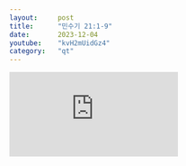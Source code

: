 ```yaml
---
layout:     post
title:      "민수기 21:1-9"
date:       2023-12-04
youtube:    "kvH2mUidGz4"
category:   "qt"
---
```


<div class="youtube margin-large">
    <iframe src="https://www.youtube.com/embed/kvH2mUidGz4" title="YouTube video player" frameborder="0" allow="accelerometer; autoplay; clipboard-write; encrypted-media; gyroscope; picture-in-picture; web-share" allowfullscreen></iframe>
</div>